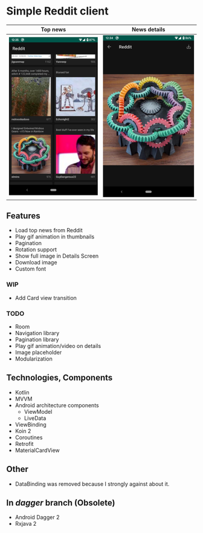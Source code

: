 # Simple Reddit client

Top news|News details
:-:|:-:
![](images/top_news.png)|![](images/news_details.png)

## Features
* Load top news from Reddit
* Play gif animation in thumbnails
* Pagination
* Rotation support
* Show full image in Details Screen
* Download image
* Custom font

### WIP
* Add Card view transition

### TODO
* Room
* Navigation library
* Pagination library
* Play gif animation/video on details
* Image placeholder
* Modularization

## Technologies, Components
* Kotlin
* MVVM
* Android architecture components
    * ViewModel
    * LiveData
* ViewBinding
* Koin 2
* Coroutines
* Retrofit
* MaterialCardView

## Other
* DataBinding was removed because I strongly against about it.

## In _dagger_ branch (Obsolete)
* Android Dagger 2
* Rxjava 2